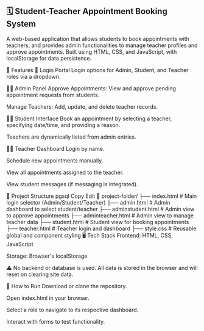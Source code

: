 ## 🗓️ Student-Teacher Appointment Booking System
A web-based application that allows students to book appointments with teachers, and provides admin functionalities to manage teacher profiles and approve appointments. Built using HTML, CSS, and JavaScript, with localStorage for data persistence.

🔧 Features
🔑 Login Portal
Login options for Admin, Student, and Teacher roles via a dropdown.

👨‍🏫 Admin Panel
Approve Appointments: View and approve pending appointment requests from students.

Manage Teachers: Add, update, and delete teacher records.

👩‍🎓 Student Interface
Book an appointment by selecting a teacher, specifying date/time, and providing a reason.

Teachers are dynamically listed from admin entries.

🧑‍🏫 Teacher Dashboard
Login by name.

Schedule new appointments manually.

View all appointments assigned to the teacher.

View student messages (if messaging is integrated).

🧱 Project Structure
pgsql
Copy
Edit
📁 project-folder/
├── index.html                 # Main login selector (Admin/Student/Teacher)
├── admin.html                 # Admin dashboard to select student/teacher
├── adminstudent.html          # Admin view to approve appointments
├── adminteacher.html          # Admin view to manage teacher data
├── student.html               # Student view for booking appointments
├── teacher.html               # Teacher login and dashboard
├── style.css                  # Reusable global and component styling
🖥️ Tech Stack
Frontend: HTML, CSS, JavaScript

Storage: Browser's localStorage

⚠️ No backend or database is used. All data is stored in the browser and will reset on clearing site data.

🧪 How to Run
Download or clone the repository.

Open index.html in your browser.

Select a role to navigate to its respective dashboard.

Interact with forms to test functionality.
